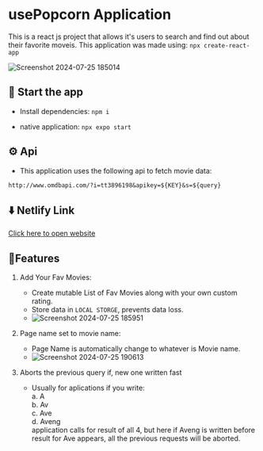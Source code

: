 # usePopcorn Application 
This is a react js project that allows it's users to search and find out about their favorite moveis.
This application was made using: `npx create-react-app`

![Screenshot 2024-07-25 185014](https://github.com/user-attachments/assets/053582ec-7d83-4719-adfe-9de6b49e72ad)


## 🏁 Start the app
- Install dependencies: `npm i`

- native application: `npx expo start`

## ⚙️ Api 
- This application uses the following api to fetch movie data:
```
http://www.omdbapi.com/?i=tt3896198&apikey=${KEY}&s=${query}
```



## ⬇️ Netlify Link
[Click here to open website](https://expo.dev/accounts/ayushninja/projects/snack-73e073c6-2e2d-4ce9-9764-c35f1906030d/builds/b88301cc-f42a-47fe-b6be-34f8f9906d11)

## 🌟Features
1. Add Your Fav Movies:
   - Create mutable List of Fav Movies along with your own custom rating.
   - Store data in `LOCAL STORGE`, prevents data loss.
   - ![Screenshot 2024-07-25 185951](https://github.com/user-attachments/assets/befcc6d1-c187-4c23-bcdb-80837eeb9da8)


2. Page name set to movie name:
   - Page Name is automatically change to whatever is Movie name.
   - ![Screenshot 2024-07-25 190613](https://github.com/user-attachments/assets/f186e6fa-35ad-49dc-88eb-b686de398950)

3. Aborts the previous query if, new one written fast
   - Usually for aplications if you write:</br>
     a. A</br>
     b. Av</br>
     c. Ave</br>
     d. Aveng</br>
     application calls for result of all 4, but here if Aveng is written before result for Ave appears, all the previous requests will be aborted.
